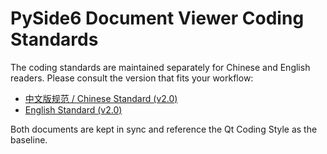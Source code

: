 ﻿# PySide6 Document Viewer Coding Standards

The coding standards are maintained separately for Chinese and English readers. Please consult the version that fits your workflow:

- [中文版规范 / Chinese Standard (v2.0)](./CODING_STANDARD_CN.md)
- [English Standard (v2.0)](./CODING_STANDARD_EN.md)

Both documents are kept in sync and reference the Qt Coding Style as the baseline.
